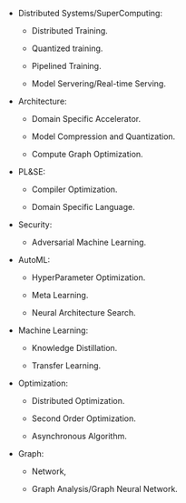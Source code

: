 - Distributed Systems/SuperComputing: 

  - Distributed Training.

  - Quantized training. 

  - Pipelined Training. 

  - Model Servering/Real-time Serving. 


- Architecture: 

  - Domain Specific Accelerator. 

  - Model Compression and Quantization. 

  - Compute Graph Optimization.


- PL&SE: 

  - Compiler Optimization. 
   
  - Domain Specific Language.
   
   
- Security: 

  - Adversarial Machine Learning.
   
- AutoML: 

  - HyperParameter Optimization.
   
  - Meta Learning. 
   
  - Neural Architecture Search.
   

- Machine Learning: 

  - Knowledge Distillation. 
  
  - Transfer Learning. 


- Optimization: 

  - Distributed Optimization. 
  
  - Second Order Optimization. 
  
  - Asynchronous Algorithm.
  

- Graph: 

  - Network, 
   
  - Graph Analysis/Graph Neural Network.
